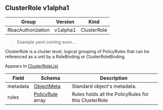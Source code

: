 ## ClusterRole v1alpha1

Group        | Version     | Kind
------------ | ---------- | -----------
RbacAuthorization | v1alpha1 | ClusterRole

> Example yaml coming soon...



ClusterRole is a cluster level, logical grouping of PolicyRules that can be referenced as a unit by a RoleBinding or ClusterRoleBinding.

<aside class="notice">
Appears In  <a href="#clusterrolelist-v1alpha1">ClusterRoleList</a> </aside>

Field        | Schema     | Description
------------ | ---------- | -----------
metadata | [ObjectMeta](#objectmeta-v1) | Standard object's metadata.
rules | [PolicyRule](#policyrule-v1alpha1) array | Rules holds all the PolicyRules for this ClusterRole

